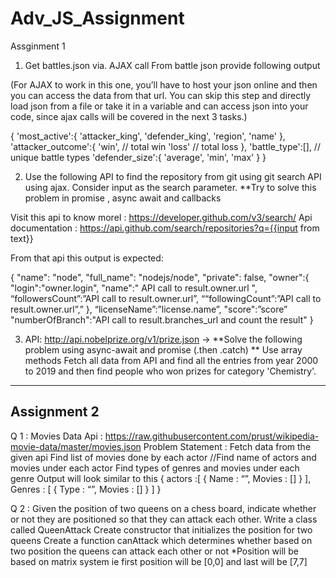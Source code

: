 # Adv_JS_Assignment

Assginment 1

1) Get battles.json via. AJAX call
From battle json provide following output

(For AJAX to work in this one, you’ll have to host your json online and then you can access the data from that url. You can skip this step and directly load json from a file or take it in a variable and can access json into your code, since ajax calls will be covered in the next 3 tasks.)

{
'most_active':{
'attacker_king',
'defender_king',
'region',
'name'
},
'attacker_outcome':{
'win', // total win
'loss' // total loss
},
'battle_type':[], // unique battle types
'defender_size':{
'average',
'min',
'max'
}
}

2) Use the following API to find the repository from git using git search API using ajax.
Consider input as the search parameter.
**Try to solve this problem in promise , async await and callbacks

Visit this api to know moreI : https://developer.github.com/v3/search/
Api documentation :
https://api.github.com/search/repositories?q={{input from text}}


From that api this output is expected:

{
"name": "node",
"full_name": "nodejs/node",
"private": false,
"owner":{
"login":"owner.login",
"name":" API call to result.owner.url ",
“followersCount”:”API call to result.owner.url”,
““followingCount”:”API call to result.owner.url”,”
},
“licenseName”:”license.name”,
"score":”score”
"numberOfBranch":"API call to result.branches_url and count the    result"
}


3) API: http://api.nobelprize.org/v1/prize.json ->
**Solve the following problem using async-await and promise (.then .catch)
** Use array methods
Fetch all data from API and find all the entries from year 2000 to 2019 and then find people who won prizes for category 'Chemistry'.

-----------------------------------------------------------------------------------------------------------------
Assignment 2 
--------------------------------------------------------------------------------
Q 1 :
Movies Data
Api : https://raw.githubusercontent.com/prust/wikipedia-movie-data/master/movies.json
Problem Statement : Fetch data from the given api
Find list of movies done by each actor //Find name of actors and movies under each actor
Find types of genres and movies under each genre
Output will look similar to this
{
actors :[
{
Name : “”,
Movies : []
}
],
Genres : [
{
Type : “”,
Movies : []
}
]
}

Q 2 :
Given the position of two queens on a chess board, indicate whether or not they are positioned so that they can attack each other.
Write a class called QueenAttack
Create constructor that initializes the position for two queens
Create a function canAttack which determines whether based on two position the queens can attack each other or not
*Position will be based on matrix system ie first position will be [0,0] and last will be [7,7]

